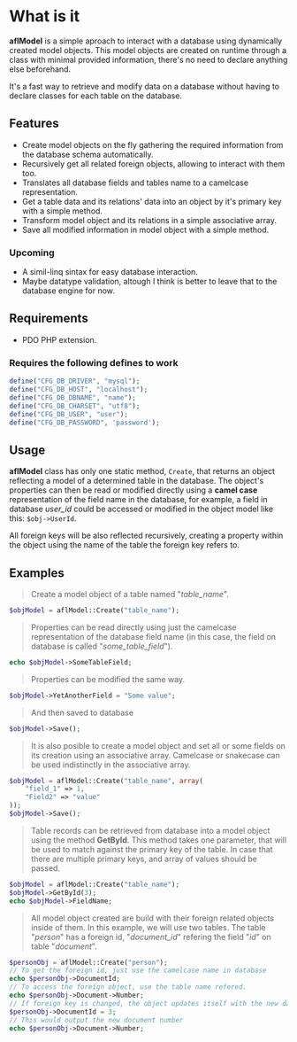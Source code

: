 # What is it

**aflModel** is a simple aproach to interact with a database using dynamically created model objects.
This model objects are created on runtime through a class with minimal provided information, there's no need to declare anything else beforehand.

It's a fast way to retrieve and modify data on a database without having to declare classes for each table on the database.

## Features

* Create model objects on the fly gathering the required information from the database schema automatically.
* Recursively get all related foreign objects, allowing to interact with them too.
* Translates all database fields and tables name to a camelcase representation.
* Get a table data and its relations' data into an object by it's primary key with a simple method.
* Transform model object and its relations in a simple associative array.
* Save all modified information in model object with a simple method.

### Upcoming

* A simil-linq sintax for easy database interaction.
* Maybe datatype validation, altough I think is better to leave that to the database engine for now.

## Requirements

* PDO PHP extension.

### Requires the following defines to work

```php
define("CFG_DB_DRIVER", "mysql");
define("CFG_DB_HOST", "localhost");
define("CFG_DB_DBNAME", "name");
define("CFG_DB_CHARSET", "utf8");
define("CFG_DB_USER", "user");
define("CFG_DB_PASSWORD", 'password');
```

## Usage

**aflModel** class has only one static method, `Create`, that returns an object
reflecting a model of a determined table in the database. The object's properties can then be read or modified directly using a **camel case**
representation of the field name in the database, for example, a field in database *user_id*
could be accessed or modified in the object model like this: `$obj->UserId`.

All foreign keys will be also reflected recursively, creating a property within the object using the name of the table the foreign key refers to.

## Examples

> Create a model object of a table named "_table_name_".

```php
$objModel = aflModel::Create("table_name");
```

> Properties can be read directly using just the camelcase representation of the database field name (in this case, the field on database is called "_some_table_field_").

```php
echo $objModel->SomeTableField;
```

> Properties can be modified the same way.

```php
$objModel->YetAnotherField = "Some value";
```

> And then saved to database

```php
$objModel->Save();
```

> It is also posible to create a model object and set all or some fields on its creation using an associative array. Camelcase or snakecase can be used indistinctly in the associative array.

```php
$objModel = aflModel::Create("table_name", array(
    "field_1" => 1,
    "Field2" => "value"
));
$objModel->Save();
```

> Table records can be retrieved from database into a model object using the method **GetById**. This method takes one parameter, that will be used to match against the primary key of the table. In case that there are multiple primary keys, and array of values should be passed.

```php
$objModel = aflModel::Create("table_name");
$objModel->GetById(3);
echo $objModel->FieldName;
```

> All model object created are build with their foreign related objects inside of them. In this example, we will use two tables. The table "_person_" has a foreign id, "_document_id_" refering the field "_id_" on table "_document_".

```php
$personObj = aflModel::Create("person");
// To get the foreign id, just use the camelcase name in database
echo $personObj->DocumentId;
// To access the foreign object, use the table name refered.
echo $personObj->Document->Number;
// If foreign key is changed, the object updates itself with the new data from database.
$personObj->DocumentId = 3;
// This would output the new document number
echo $personObj->Document->Number;
```
